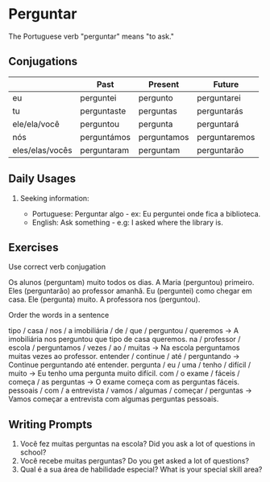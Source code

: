 # Perguntar

The Portuguese verb "perguntar" means "to ask."

## Conjugations

|                 | Past        | Present     | Future        |
| --------------- | ----------- | ----------- | ------------- |
| eu              | perguntei   | pergunto    | perguntarei   |
| tu              | perguntaste | perguntas   | perguntarás   |
| ele/ela/você    | perguntou   | pergunta    | perguntará    |
| nós             | perguntámos | perguntamos | perguntaremos |
| eles/elas/vocês | perguntaram | perguntam   | perguntarão   |

## Daily Usages

1. Seeking information:

   - Portuguese: Perguntar algo - ex: Eu perguntei onde fica a biblioteca.
   - English: Ask something - e.g: I asked where the library is.

## Exercises

Use correct verb conjugation

Os alunos (perguntam) muito todos os dias.
A Maria (perguntou) primeiro.
Eles (perguntarão) ao professor amanhã.
Eu (perguntei) como chegar em casa.
Ele (pergunta) muito.
A professora nos (perguntou).

Order the words in a sentence

tipo / casa / nos / a imobiliária / de / que / perguntou / queremos -> A imobiliária nos perguntou que tipo de casa queremos.
na / professor / escola / perguntamos / vezes / ao / muitas -> Na escola perguntamos muitas vezes ao professor.
entender / continue / até / perguntando -> Continue perguntando até entender.
pergunta / eu / uma / tenho / difícil / muito -> Eu tenho uma pergunta muito difícil.
com / o exame / fáceis / começa / as perguntas -> O exame começa com as perguntas fáceis.
pessoais / com / a entrevista / vamos / algumas / começar / perguntas -> Vamos começar a entrevista com algumas perguntas pessoais.

## Writing Prompts

1. Você fez muitas perguntas na escola? Did you ask a lot of questions in school?
2. Você recebe muitas perguntas? Do you get asked a lot of questions?
3. Qual é a sua área de habilidade especial? What is your special skill area?
